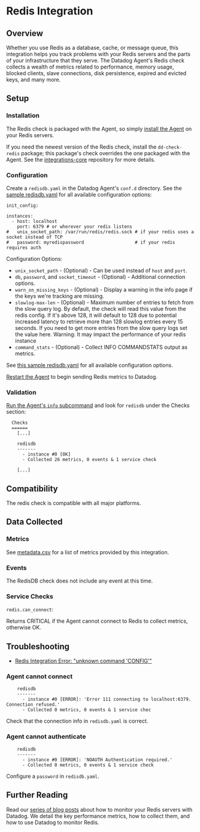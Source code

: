 # Redis Integration

## Overview

Whether you use Redis as a database, cache, or message queue, this integration helps you track problems with your Redis servers and the parts of your infrastructure that they serve. The Datadog Agent's Redis check collects a wealth of metrics related to performance, memory usage, blocked clients, slave connections, disk persistence, expired and evicted keys, and many more.

## Setup
### Installation

The Redis check is packaged with the Agent, so simply [install the Agent](https://app.datadoghq.com/account/settings#agent) on your Redis servers.  

If you need the newest version of the Redis check, install the `dd-check-redis` package; this package's check overrides the one packaged with the Agent. See the [integrations-core](https://github.com/DataDog/integrations-core#installing-the-integrations) repository for more details.

### Configuration

Create a `redisdb.yaml` in the Datadog Agent's `conf.d` directory. See the [sample redisdb.yaml](https://github.com/DataDog/integrations-core/blob/master/redisdb/conf.yaml.example) for all available configuration options:

```
init_config:

instances:
  - host: localhost
    port: 6379 # or wherever your redis listens
#   unix_socket_path: /var/run/redis/redis.sock # if your redis uses a socket instead of TCP
#   password: myredispassword                   # if your redis requires auth
```

Configuration Options:

* `unix_socket_path` - (Optional) - Can be used instead of `host` and `port`.
* `db`, `password`, and `socket_timeout` - (Optional) - Additional connection options.
* `warn_on_missing_keys` - (Optional) - Display a warning in the info page if the keys we're tracking are missing.
* `slowlog-max-len` - (Optional) - Maximum number of entries to fetch from the slow query log. By default, the check will
        read this value from the redis config. If it's above 128, it will default to 128 due to potential increased latency
        to retrieve more than 128 slowlog entries every 15 seconds. If you need to get more entries from the slow query logs
        set the value here. Warning: It may impact the performance of your redis instance
* `command_stats` - (Optional) - Collect INFO COMMANDSTATS output as metrics.

See [this sample redisdb.yaml](https://github.com/Datadog/integrations-core/blob/master/redisdb/conf.yaml.example) for all available configuration options.

[Restart the Agent](https://docs.datadoghq.com/agent/faq/start-stop-restart-the-datadog-agent) to begin sending Redis metrics to Datadog.

### Validation

[Run the Agent's `info` subcommand](https://docs.datadoghq.com/agent/faq/agent-status-and-information/) and look for `redisdb` under the Checks section:

```
  Checks
  ======
    [...]

    redisdb
    -------
      - instance #0 [OK]
      - Collected 26 metrics, 0 events & 1 service check

    [...]
```

## Compatibility

The redis check is compatible with all major platforms.

## Data Collected
### Metrics

See [metadata.csv](https://github.com/DataDog/integrations-core/blob/master/redisdb/metadata.csv) for a list of metrics provided by this integration.

### Events
The RedisDB check does not include any event at this time.

### Service Checks

`redis.can_connect`:

Returns CRITICAL if the Agent cannot connect to Redis to collect metrics, otherwise OK.

## Troubleshooting

* [Redis Integration Error: "unknown command 'CONFIG'"](https://docs.datadoghq.com/integrations/faq/redis-integration-error-unknown-command-config)

### Agent cannot connect
```
    redisdb
    -------
      - instance #0 [ERROR]: 'Error 111 connecting to localhost:6379. Connection refused.'
      - Collected 0 metrics, 0 events & 1 service chec
```

Check that the connection info in `redisdb.yaml` is correct.

### Agent cannot authenticate
```
    redisdb
    -------
      - instance #0 [ERROR]: 'NOAUTH Authentication required.'
      - Collected 0 metrics, 0 events & 1 service check
```

Configure a `password` in `redisdb.yaml`.

## Further Reading
Read our [series of blog posts](https://www.datadoghq.com/blog/how-to-monitor-redis-performance-metrics/) about how to monitor your Redis servers with Datadog. We detail the key performance metrics, how to collect them, and how to use Datadog to monitor Redis.